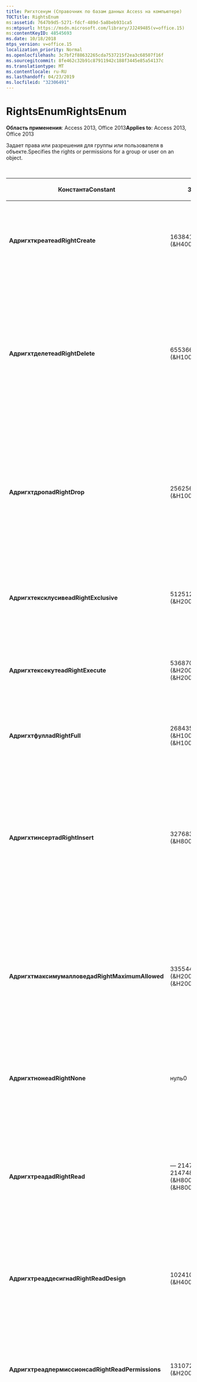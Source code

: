 ```yaml
---
title: Ригхтсенум (Справочник по базам данных Access на компьютере)
TOCTitle: RightsEnum
ms:assetid: 7647b9d5-5271-fdcf-489d-5a8beb931ca5
ms:mtpsurl: https://msdn.microsoft.com/library/JJ249485(v=office.15)
ms:contentKeyID: 48545693
ms.date: 10/18/2018
mtps_version: v=office.15
localization_priority: Normal
ms.openlocfilehash: 3c7bf2f88632265cda7537215f2ea3c68507f16f
ms.sourcegitcommit: 8fe462c32b91c87911942c188f3445e85a54137c
ms.translationtype: MT
ms.contentlocale: ru-RU
ms.lasthandoff: 04/23/2019
ms.locfileid: "32306491"
---
```

# <a name="rightsenum"></a><span data-ttu-id="8977c-102">RightsEnum</span><span class="sxs-lookup"><span data-stu-id="8977c-102">RightsEnum</span></span>

<span data-ttu-id="8977c-103">**Область применения**: Access 2013, Office 2013</span><span class="sxs-lookup"><span data-stu-id="8977c-103">**Applies to**: Access 2013, Office 2013</span></span>

<span data-ttu-id="8977c-104">Задает права или разрешения для группы или пользователя в объекте.</span><span class="sxs-lookup"><span data-stu-id="8977c-104">Specifies the rights or permissions for a group or user on an object.</span></span>

<br/>

<table>
<colgroup>
<col style="width: 33%" />
<col style="width: 33%" />
<col style="width: 33%" />
</colgroup>
<thead>
<tr class="header">
<th><p><span data-ttu-id="8977c-105">Константа</span><span class="sxs-lookup"><span data-stu-id="8977c-105">Constant</span></span></p></th>
<th><p><span data-ttu-id="8977c-106">Значение</span><span class="sxs-lookup"><span data-stu-id="8977c-106">Value</span></span></p></th>
<th><p><span data-ttu-id="8977c-107">Описание</span><span class="sxs-lookup"><span data-stu-id="8977c-107">Description</span></span></p></th>
</tr>
</thead>
<tbody>
<tr class="odd">
<td><p><span data-ttu-id="8977c-108"><strong>Адригхткреате</strong></span><span class="sxs-lookup"><span data-stu-id="8977c-108"><strong>adRightCreate</strong></span></span></p></td>
<td><p><span data-ttu-id="8977c-109">16384</span><span class="sxs-lookup"><span data-stu-id="8977c-109">16384</span></span><br />
<span data-ttu-id="8977c-110">(&amp;H4000)</span><span class="sxs-lookup"><span data-stu-id="8977c-110">(&amp;H4000)</span></span></p></td>
<td><p><span data-ttu-id="8977c-111">Пользователь или группа имеет разрешение на создание новых объектов этого типа.</span><span class="sxs-lookup"><span data-stu-id="8977c-111">The user or group has permission to create new objects of this type.</span></span></p></td>
</tr>
<tr class="even">
<td><p><span data-ttu-id="8977c-112"><strong>Адригхтделете</strong></span><span class="sxs-lookup"><span data-stu-id="8977c-112"><strong>adRightDelete</strong></span></span></p></td>
<td><p><span data-ttu-id="8977c-113">65536</span><span class="sxs-lookup"><span data-stu-id="8977c-113">65536</span></span><br />
<span data-ttu-id="8977c-114">(&amp;H10000)</span><span class="sxs-lookup"><span data-stu-id="8977c-114">(&amp;H10000)</span></span></p></td>
<td><p><span data-ttu-id="8977c-115">Пользователь или группа имеет разрешение на удаление данных из объекта.</span><span class="sxs-lookup"><span data-stu-id="8977c-115">The user or group has permission to delete data from an object.</span></span> <span data-ttu-id="8977c-116">Для объектов, таких как <strong>таблицы</strong>, пользователь имеет разрешение на удаление значений данных из записей.</span><span class="sxs-lookup"><span data-stu-id="8977c-116">For objects such as <strong>Tables</strong>, the user has permission to delete data values from records.</span></span></p></td>
</tr>
<tr class="odd">
<td><p><span data-ttu-id="8977c-117"><strong>Адригхтдроп</strong></span><span class="sxs-lookup"><span data-stu-id="8977c-117"><strong>adRightDrop</strong></span></span></p></td>
<td><p><span data-ttu-id="8977c-118">256</span><span class="sxs-lookup"><span data-stu-id="8977c-118">256</span></span><br />
<span data-ttu-id="8977c-119">(&amp;H100)</span><span class="sxs-lookup"><span data-stu-id="8977c-119">(&amp;H100)</span></span></p></td>
<td><p><span data-ttu-id="8977c-120">Пользователь или группа имеет разрешение на удаление объектов из каталога.</span><span class="sxs-lookup"><span data-stu-id="8977c-120">The user or group has permission to remove objects from the catalog.</span></span> <span data-ttu-id="8977c-121">Например, <strong>таблицы</strong> можно удалить с помощью команды DROP TABLE SQL.</span><span class="sxs-lookup"><span data-stu-id="8977c-121">For example, <strong>Tables</strong> can be deleted by a DROP TABLE SQL command.</span></span></p></td>
</tr>
<tr class="even">
<td><p><span data-ttu-id="8977c-122"><strong>Адригхтексклусиве</strong></span><span class="sxs-lookup"><span data-stu-id="8977c-122"><strong>adRightExclusive</strong></span></span></p></td>
<td><p><span data-ttu-id="8977c-123">512</span><span class="sxs-lookup"><span data-stu-id="8977c-123">512</span></span><br />
<span data-ttu-id="8977c-124">(&amp;H200)</span><span class="sxs-lookup"><span data-stu-id="8977c-124">(&amp;H200)</span></span></p></td>
<td><p><span data-ttu-id="8977c-125">Пользователь или группа имеет разрешение на доступ к объекту в монопольном режиме.</span><span class="sxs-lookup"><span data-stu-id="8977c-125">The user or group has permission to access the object exclusively.</span></span></p></td>
</tr>
<tr class="odd">
<td><p><span data-ttu-id="8977c-126"><strong>Адригхтексекуте</strong></span><span class="sxs-lookup"><span data-stu-id="8977c-126"><strong>adRightExecute</strong></span></span></p></td>
<td><p><span data-ttu-id="8977c-127">536870912</span><span class="sxs-lookup"><span data-stu-id="8977c-127">536870912</span></span><br />
<span data-ttu-id="8977c-128">(&amp;H20000000)</span><span class="sxs-lookup"><span data-stu-id="8977c-128">(&amp;H20000000)</span></span></p></td>
<td><p><span data-ttu-id="8977c-129">Пользователь или группа имеет разрешение на выполнение объекта.</span><span class="sxs-lookup"><span data-stu-id="8977c-129">The user or group has permission to execute the object.</span></span></p></td>
</tr>
<tr class="even">
<td><p><span data-ttu-id="8977c-130"><strong>Адригхтфулл</strong></span><span class="sxs-lookup"><span data-stu-id="8977c-130"><strong>adRightFull</strong></span></span></p></td>
<td><p><span data-ttu-id="8977c-131">268435456</span><span class="sxs-lookup"><span data-stu-id="8977c-131">268435456</span></span><br />
<span data-ttu-id="8977c-132">(&amp;H10000000)</span><span class="sxs-lookup"><span data-stu-id="8977c-132">(&amp;H10000000)</span></span></p></td>
<td><p><span data-ttu-id="8977c-133">У пользователя или группы есть все разрешения для объекта.</span><span class="sxs-lookup"><span data-stu-id="8977c-133">The user or group has all permissions on the object.</span></span></p></td>
</tr>
<tr class="odd">
<td><p><span data-ttu-id="8977c-134"><strong>Адригхтинсерт</strong></span><span class="sxs-lookup"><span data-stu-id="8977c-134"><strong>adRightInsert</strong></span></span></p></td>
<td><p><span data-ttu-id="8977c-135">32768</span><span class="sxs-lookup"><span data-stu-id="8977c-135">32768</span></span><br />
<span data-ttu-id="8977c-136">(&amp;H8000)</span><span class="sxs-lookup"><span data-stu-id="8977c-136">(&amp;H8000)</span></span></p></td>
<td><p><span data-ttu-id="8977c-137">Пользователь или группа имеет разрешение на вставку объекта.</span><span class="sxs-lookup"><span data-stu-id="8977c-137">The user or group has permission to insert the object.</span></span> <span data-ttu-id="8977c-138">Для объектов, таких как <strong>таблицы</strong>, пользователь имеет разрешение на вставку данных в таблицу.</span><span class="sxs-lookup"><span data-stu-id="8977c-138">For objects such as <strong>Tables</strong>, the user has permission to insert data into the table.</span></span></p></td>
</tr>
<tr class="even">
<td><p><span data-ttu-id="8977c-139"><strong>Адригхтмаксимумалловед</strong></span><span class="sxs-lookup"><span data-stu-id="8977c-139"><strong>adRightMaximumAllowed</strong></span></span></p></td>
<td><p><span data-ttu-id="8977c-140">33554432 (&amp;H2000000)</span><span class="sxs-lookup"><span data-stu-id="8977c-140">33554432 (&amp;H2000000)</span></span></p></td>
<td><p><span data-ttu-id="8977c-141">У пользователя или группы максимально допустимое количество разрешений, разрешенных поставщиком.</span><span class="sxs-lookup"><span data-stu-id="8977c-141">The user or group has the maximum number of permissions allowed by the provider.</span></span> <span data-ttu-id="8977c-142">Конкретные разрешения зависят от поставщика.</span><span class="sxs-lookup"><span data-stu-id="8977c-142">Specific permissions are provider-dependent.</span></span></p></td>
</tr>
<tr class="odd">
<td><p><span data-ttu-id="8977c-143"><strong>Адригхтноне</strong></span><span class="sxs-lookup"><span data-stu-id="8977c-143"><strong>adRightNone</strong></span></span></p></td>
<td><p><span data-ttu-id="8977c-144">нуль</span><span class="sxs-lookup"><span data-stu-id="8977c-144">0</span></span></p></td>
<td><p><span data-ttu-id="8977c-145">Пользователь или группа не имеет разрешений для объекта.</span><span class="sxs-lookup"><span data-stu-id="8977c-145">The user or group has no permissions for the object.</span></span></p></td>
</tr>
<tr class="even">
<td><p><span data-ttu-id="8977c-146"><strong>Адригхтреад</strong></span><span class="sxs-lookup"><span data-stu-id="8977c-146"><strong>adRightRead</strong></span></span></p></td>
<td><p><span data-ttu-id="8977c-147">— 2147483648</span><span class="sxs-lookup"><span data-stu-id="8977c-147">-2147483648</span></span><br />
<span data-ttu-id="8977c-148">(&amp;H80000000)</span><span class="sxs-lookup"><span data-stu-id="8977c-148">(&amp;H80000000)</span></span></p></td>
<td><p><span data-ttu-id="8977c-149">Пользователь или группа имеет разрешение на чтение объекта.</span><span class="sxs-lookup"><span data-stu-id="8977c-149">The user or group has permission to read the object.</span></span> <span data-ttu-id="8977c-150">Для объектов, таких как <a href="table-object-adox.md">таблицы</a>, пользователь имеет разрешение на чтение данных в таблице.</span><span class="sxs-lookup"><span data-stu-id="8977c-150">For objects such as <a href="table-object-adox.md">Tables</a>, the user has permission to read the data in the table.</span></span></p></td>
</tr>
<tr class="odd">
<td><p><span data-ttu-id="8977c-151"><strong>Адригхтреаддесигн</strong></span><span class="sxs-lookup"><span data-stu-id="8977c-151"><strong>adRightReadDesign</strong></span></span></p></td>
<td><p><span data-ttu-id="8977c-152">1024</span><span class="sxs-lookup"><span data-stu-id="8977c-152">1024</span></span><br />
<span data-ttu-id="8977c-153">(&amp;H400)</span><span class="sxs-lookup"><span data-stu-id="8977c-153">(&amp;H400)</span></span></p></td>
<td><p><span data-ttu-id="8977c-154">Пользователь или группа имеет разрешение на чтение макета для объекта.</span><span class="sxs-lookup"><span data-stu-id="8977c-154">The user or group has permission to read the design for the object.</span></span></p></td>
</tr>
<tr class="even">
<td><p><span data-ttu-id="8977c-155"><strong>Адригхтреадпермиссионс</strong></span><span class="sxs-lookup"><span data-stu-id="8977c-155"><strong>adRightReadPermissions</strong></span></span></p></td>
<td><p><span data-ttu-id="8977c-156">131072</span><span class="sxs-lookup"><span data-stu-id="8977c-156">131072</span></span><br />
<span data-ttu-id="8977c-157">(&amp;H20000)</span><span class="sxs-lookup"><span data-stu-id="8977c-157">(&amp;H20000)</span></span></p></td>
<td><p><span data-ttu-id="8977c-158">Пользователь или группа может просматривать, но не изменять определенные разрешения для объекта в каталоге.</span><span class="sxs-lookup"><span data-stu-id="8977c-158">The user or group can view, but not change, the specific permissions for an object in the catalog.</span></span></p></td>
</tr>
<tr class="odd">
<td><p><span data-ttu-id="8977c-159"><strong>Адригхтреференце</strong></span><span class="sxs-lookup"><span data-stu-id="8977c-159"><strong>adRightReference</strong></span></span></p></td>
<td><p><span data-ttu-id="8977c-160">8192</span><span class="sxs-lookup"><span data-stu-id="8977c-160">8192</span></span><br />
<span data-ttu-id="8977c-161">(&amp;H2000)</span><span class="sxs-lookup"><span data-stu-id="8977c-161">(&amp;H2000)</span></span></p></td>
<td><p><span data-ttu-id="8977c-162">Пользователь или группа имеет разрешение на ссылку на объект.</span><span class="sxs-lookup"><span data-stu-id="8977c-162">The user or group has permission to reference the object.</span></span></p></td>
</tr>
<tr class="even">
<td><p><span data-ttu-id="8977c-163"><strong>Адригхтупдате</strong></span><span class="sxs-lookup"><span data-stu-id="8977c-163"><strong>adRightUpdate</strong></span></span></p></td>
<td><p><span data-ttu-id="8977c-164">1073741824</span><span class="sxs-lookup"><span data-stu-id="8977c-164">1073741824</span></span><br />
<span data-ttu-id="8977c-165">(&amp;H40000000)</span><span class="sxs-lookup"><span data-stu-id="8977c-165">(&amp;H40000000)</span></span></p></td>
<td><p><span data-ttu-id="8977c-166">Пользователь или группа имеет разрешение на обновление объекта.</span><span class="sxs-lookup"><span data-stu-id="8977c-166">The user or group has permission to update the object.</span></span> <span data-ttu-id="8977c-167">Для объектов, таких как <strong>таблицы</strong>, пользователь имеет разрешение на обновление данных в таблице.</span><span class="sxs-lookup"><span data-stu-id="8977c-167">For objects such as <strong>Tables</strong>, the user has permission to update the data in the table.</span></span></p></td>
</tr>
<tr class="odd">
<td><p><span data-ttu-id="8977c-168"><strong>Адригхтвисгрант</strong></span><span class="sxs-lookup"><span data-stu-id="8977c-168"><strong>adRightWithGrant</strong></span></span></p></td>
<td><p><span data-ttu-id="8977c-169">4096</span><span class="sxs-lookup"><span data-stu-id="8977c-169">4096</span></span><br />
<span data-ttu-id="8977c-170">(&amp;H1000)</span><span class="sxs-lookup"><span data-stu-id="8977c-170">(&amp;H1000)</span></span></p></td>
<td><p><span data-ttu-id="8977c-171">Пользователь или группа имеет разрешение на предоставление разрешений для объекта.</span><span class="sxs-lookup"><span data-stu-id="8977c-171">The user or group has permission to grant permissions on the object.</span></span></p></td>
</tr>
<tr class="even">
<td><p><span data-ttu-id="8977c-172"><strong>Адригхтвритедесигн</strong></span><span class="sxs-lookup"><span data-stu-id="8977c-172"><strong>adRightWriteDesign</strong></span></span></p></td>
<td><p><span data-ttu-id="8977c-173">2048</span><span class="sxs-lookup"><span data-stu-id="8977c-173">2048</span></span><br />
<span data-ttu-id="8977c-174">(&amp;H800)</span><span class="sxs-lookup"><span data-stu-id="8977c-174">(&amp;H800)</span></span></p></td>
<td><p><span data-ttu-id="8977c-175">Пользователь или группа имеет разрешение на изменение макета объекта.</span><span class="sxs-lookup"><span data-stu-id="8977c-175">The user or group has permission to modify the design for the object.</span></span></p></td>
</tr>
<tr class="odd">
<td><p><span data-ttu-id="8977c-176"><strong>Адригхтвритеовнер</strong></span><span class="sxs-lookup"><span data-stu-id="8977c-176"><strong>adRightWriteOwner</strong></span></span></p></td>
<td><p><span data-ttu-id="8977c-177">524288</span><span class="sxs-lookup"><span data-stu-id="8977c-177">524288</span></span><br />
<span data-ttu-id="8977c-178">(&amp;H80000)</span><span class="sxs-lookup"><span data-stu-id="8977c-178">(&amp;H80000)</span></span></p></td>
<td><p><span data-ttu-id="8977c-179">Пользователь или группа имеет разрешение на изменение владельца объекта.</span><span class="sxs-lookup"><span data-stu-id="8977c-179">The user or group has permission to modify the owner of the object.</span></span></p></td>
</tr>
<tr class="even">
<td><p><span data-ttu-id="8977c-180"><strong>Адригхтвритепермиссионс</strong></span><span class="sxs-lookup"><span data-stu-id="8977c-180"><strong>adRightWritePermissions</strong></span></span></p></td>
<td><p><span data-ttu-id="8977c-181">262144</span><span class="sxs-lookup"><span data-stu-id="8977c-181">262144</span></span><br />
<span data-ttu-id="8977c-182">(&amp;H40000)</span><span class="sxs-lookup"><span data-stu-id="8977c-182">(&amp;H40000)</span></span></p></td>
<td><p><span data-ttu-id="8977c-183">Пользователь или группа может изменять определенные разрешения для объекта в каталоге.</span><span class="sxs-lookup"><span data-stu-id="8977c-183">The user or group can modify the specific permissions for an object in the catalog.</span></span></p></td>
</tr>
</tbody>
</table>

